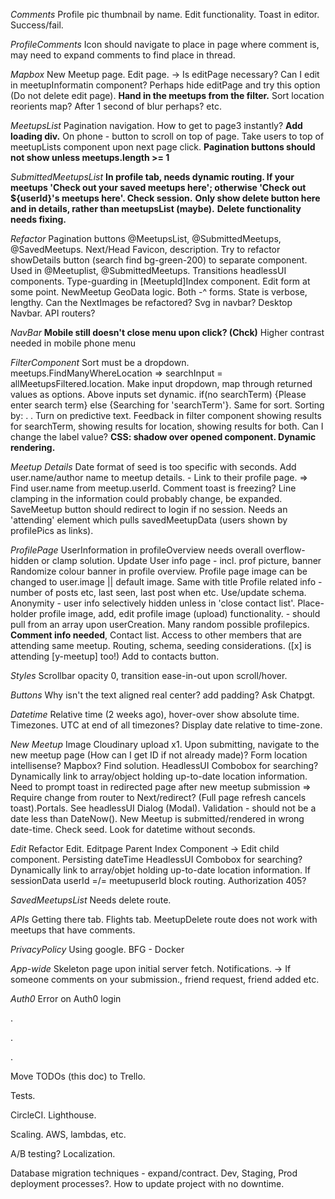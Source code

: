 _Comments_
Profile pic thumbnail by name.
Edit functionality.
Toast in editor. Success/fail.

_ProfileComments_
Icon should navigate to place in page where comment is, may need to expand comments to find place in thread.

_Mapbox_
New Meetup page.
Edit page. -> Is editPage necessary? Can I edit in meetupInformatin component? Perhaps hide editPage and try this option (Do not delete edit page).
**Hand in the meetups from the filter.**
Sort location reorients map? After 1 second of blur perhaps? etc.

_MeetupsList_
Pagination navigation. How to get to page3 instantly?
**Add loading div.**
On phone - button to scroll on top of page.
Take users to top of meetupLists component upon next page click.
**Pagination buttons should not show unless meetups.length >= 1**

_SubmittedMeetupsList_
**In profile tab, needs dynamic routing. If your meetups 'Check out your saved meetups here'; otherwise 'Check out ${userId}'s meetups here'. Check session.**
**Only show delete button here and in details, rather than meetupsList (maybe).**
**Delete functionality needs fixing.**

_Refactor_
Pagination buttons @MeetupsList, @SubmittedMeetups, @SavedMeetups.
Next/Head Favicon, description.
Try to refactor showDetails button (search find bg-green-200) to separate component. Used in @Meetuplist, @SubmittedMeetups.
Transitions headlessUI components.
Type-guarding in [MeetupId]Index component.
Edit form at some point.
NewMeetup GeoData logic.
Both -^ forms. State is verbose, lengthy.
Can the NextImages be refactored?
Svg in navbar?
Desktop Navbar.
API routers?

_NavBar_
**Mobile still doesn't close menu upon click? (Chck)**
Higher contrast needed in mobile phone menu

_FilterComponent_
Sort must be a dropdown. meetups.FindManyWhereLocation => searchInput = allMeetupsFiltered.location. Make input dropdown, map through returned values as options.
Above inputs set dynamic. if(no searchTerm) {Please enter search term} else {Searching for 'searchTerm'}. Same for sort. Sorting by: . .
Turn on predictive text.
Feedback in filter component showing results for searchTerm, showing results for location, showing results for both. Can I change the label value?
**CSS: shadow over opened component. Dynamic rendering.**

_Meetup Details_
Date format of seed is too specific with seconds.
Add user.name/author name to meetup details. - Link to their profile page. => Find user.name from meetup.userId.
Comment toast is freezing?
Line clamping in the information could probably change, be expanded.
SaveMeetup button should redirect to login if no session.
Needs an 'attending' element which pulls savedMeetupData (users shown by profilePics as links).

_ProfilePage_
UserInformation in profileOverview needs overall overflow-hidden or clamp solution.
Update User info page - incl. prof picture, banner
Randomize colour banner in profile overview.
Profile page image can be changed to user.image || default image. Same with title
Profile related info - number of posts etc, last seen, last post when etc. Use/update schema.
Anonymity - user info selectively hidden unless in 'close contact list'.
Place-holder profile image, add, edit profile image (upload) functionality. - should pull from an array upon userCreation. Many random possible profilepics.
**Comment info needed**, Contact list.
Access to other members that are attending same meetup. Routing, schema, seeding considerations. ([x] is attending [y-meetup] too!)
Add to contacts button.

_Styles_
Scrollbar opacity 0, transition ease-in-out upon scroll/hover.

_Buttons_
Why isn't the text aligned real center? add padding? Ask Chatpgt.

_Datetime_
Relative time (2 weeks ago), hover-over show absolute time.
Timezones. UTC at end of all timezones? Display date relative to time-zone.

_New Meetup_
Image Cloudinary upload x1.
Upon submitting, navigate to the new meetup page (How can I get ID if not already made)?
Form location intellisense? Mapbox? Find solution. HeadlessUI Combobox for searching? Dynamically link to array/object holding up-to-date location information.
Need to prompt toast in redirected page after new meetup submission => Require change from router to Next/redirect? (Full page refresh cancels toast).Portals. See headlessUI Dialog (Modal).
Validation - should not be a date less than DateNow().
New Meetup is submitted/rendered in wrong date-time. Check seed. Look for datetime without seconds.

_Edit_
Refactor Edit. Editpage Parent Index Component -> Edit child component.
Persisting dateTime
HeadlessUI Combobox for searching? Dynamically link to array/objet holding up-to-date location information.
If sessionData userId =/= meetupuserId block routing. Authorization 405?

_SavedMeetupsList_
Needs delete route.

_APIs_
Getting there tab.
Flights tab.
MeetupDelete route does not work with meetups that have comments.

_PrivacyPolicy_
Using google.
BFG - Docker

_App-wide_
Skeleton page upon initial server fetch.
Notifications. -> If someone comments on your submission., friend request, friend added etc.

_Auth0_
Error on Auth0 login

.

.

.

Move TODOs (this doc) to Trello.

Tests.

CircleCI.
Lighthouse.

Scaling.
AWS, lambdas, etc.

A/B testing?
Localization.

Database migration techniques - expand/contract.
Dev, Staging, Prod deployment processes?.
How to update project with no downtime.
